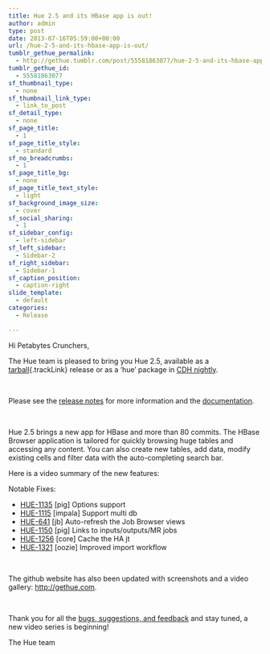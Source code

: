 ```yaml
---
title: Hue 2.5 and its HBase app is out!
author: admin
type: post
date: 2013-07-16T05:59:00+00:00
url: /hue-2-5-and-its-hbase-app-is-out/
tumblr_gethue_permalink:
  - http://gethue.tumblr.com/post/55581863077/hue-2-5-and-its-hbase-app-is-out
tumblr_gethue_id:
  - 55581863077
sf_thumbnail_type:
  - none
sf_thumbnail_link_type:
  - link_to_post
sf_detail_type:
  - none
sf_page_title:
  - 1
sf_page_title_style:
  - standard
sf_no_breadcrumbs:
  - 1
sf_page_title_bg:
  - none
sf_page_title_text_style:
  - light
sf_background_image_size:
  - cover
sf_social_sharing:
  - 1
sf_sidebar_config:
  - left-sidebar
sf_left_sidebar:
  - Sidebar-2
sf_right_sidebar:
  - Sidebar-1
sf_caption_position:
  - caption-right
slide_template:
  - default
categories:
  - Release

---
```

<p id="docs-internal-guid-351ecf2e-e60f-a608-483e-2500073de650">
  <span>Hi Petabytes Crunchers,</span>
</p>

<span id="docs-internal-guid-0768643e-1223-5a03-20cc-6cb512e36ff6">The Hue team is pleased to bring you Hue 2.5, available as a </span>[<span>tarball</span>][1]{.trackLink} <span>release or as a ‘hue’ package in </span>[<span>CDH nightly</span>][2]<span>.</span>

<span> </span>

Please see the [release notes][3] for more information and the <a href="http://cloudera.github.io/hue/docs-2.5.0/" target="_blank" rel="noopener noreferrer">documentation</a>.

<span> </span>

<span>Hue 2.5 brings a new app for HBase and more than 80 commits. The HBase Browser application is tailored for quickly browsing huge tables and accessing any content. You can also create new tables, add data, modify existing cells and filter data with the auto-completing search bar.</span>

<p id="docs-internal-guid-0768643e-1223-7d5c-1b2c-0694b76a2d99">
  <span>Here is a video summary of the new features:</span>
</p>

<span>Notable Fixes:</span>

  * [<span>HUE-1135</span>][4] <span>[pig] Options support</span>
  * [<span>HUE-1115</span>][5] <span>[impala] Support multi db</span>
  * [<span>HUE-641</span>][6] <span>[jb] Auto-refresh the Job Browser views</span>
  * [<span>HUE-1150</span>][7] <span>[pig] Links to inputs/outputs/MR jobs</span>
  * [<span>HUE-1256</span>][8] <span>[core] Cache the HA jt</span>
  * [<span>HUE-1321</span>][9] <span>[oozie] Improved import workflow</span>

&nbsp;

<span>The github website has also been updated with screenshots and a video gallery: </span><http://gethue.com><span>.</span>

<span> </span>

<span id="docs-internal-guid-0768643e-1223-9198-1d84-c7ebd87794ae">Thank you for all the</span> [bugs, suggestions, and feedback][10] <span>and stay tuned, a new video series is beginning!</span>

<span>The Hue team</span>

&nbsp;

 [1]: https://cdn.gethue.com/downloads/releases/2.5.0/hue-2.5.0.tgz
 [2]: http://nightly.cloudera.com/cdh4/
 [3]: https://gethue.com
 [4]: https://issues.cloudera.org/browse/HUE-1135
 [5]: https://issues.cloudera.org/browse/HUE-1115
 [6]: https://issues.cloudera.org/browse/HUE-641
 [7]: https://issues.cloudera.org/browse/HUE-1150
 [8]: https://issues.cloudera.org/browse/HUE-1256
 [9]: https://issues.cloudera.org/browse/HUE-1321
 [10]: http://groups.google.com/a/cloudera.org/group/hue-user
